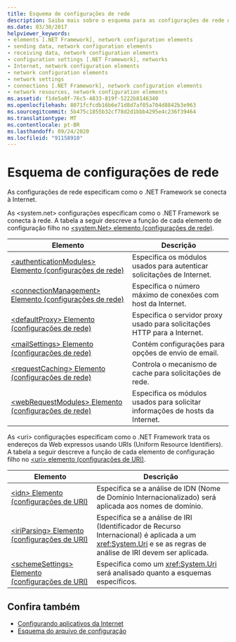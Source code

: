 ```yaml
---
title: Esquema de configurações de rede
description: Saiba mais sobre o esquema para as configurações de rede que especificam como o .NET Framework se conecta à Internet e manipula URIs.
ms.date: 03/30/2017
helpviewer_keywords:
- elements [.NET Framework], network configuration elements
- sending data, network configuration elements
- receiving data, network configuration elements
- configuration settings [.NET Framework], networks
- Internet, network configuration elements
- network configuration elements
- network settings
- connections [.NET Framework], network configuration elements
- network resources, network configuration elements
ms.assetid: f1de5a0f-76c5-4833-819f-5222b8146340
ms.openlocfilehash: 8071fcfcdb16b6e71d8d7af05a704d8842b3e963
ms.sourcegitcommit: 5b475c1855b32cf78d2d1bbb4295e4c236f39464
ms.translationtype: MT
ms.contentlocale: pt-BR
ms.lasthandoff: 09/24/2020
ms.locfileid: "91158910"
---
```

# <a name="network-settings-schema"></a>Esquema de configurações de rede

As configurações de rede especificam como o .NET Framework se conecta à Internet.

As \<system.net> configurações especificam como o .NET Framework se conecta à rede. A tabela a seguir descreve a função de cada elemento de configuração filho no [ \<system.Net> elemento (configurações de rede)](system-net-element-network-settings.md).  
  
|Elemento|Descrição|  
|-------------|-----------------|  
|[\<authenticationModules> Elemento (configurações de rede)](authenticationmodules-element-network-settings.md)|Especifica os módulos usados para autenticar solicitações de Internet.|  
|[\<connectionManagement> Elemento (configurações de rede)](connectionmanagement-element-network-settings.md)|Especifica o número máximo de conexões com host da Internet.|  
|[\<defaultProxy> Elemento (configurações de rede)](defaultproxy-element-network-settings.md)|Especifica o servidor proxy usado para solicitações HTTP para a Internet.|  
|[\<mailSettings> Elemento (configurações de rede)](mailsettings-element-network-settings.md)|Contém configurações para opções de envio de email.|  
|[\<requestCaching> Elemento (configurações de rede)](requestcaching-element-network-settings.md)|Controla o mecanismo de cache para solicitações de rede.|  
|[\<webRequestModules> Elemento (configurações de rede)](webrequestmodules-element-network-settings.md)|Especifica os módulos usados para solicitar informações de hosts da Internet.|  
  
As \<uri> configurações especificam como o .NET Framework trata os endereços da Web expressos usando URIs (Uniform Resource Identifiers). A tabela a seguir descreve a função de cada elemento de configuração filho no [ \<uri> elemento (configurações de URI)](uri-element-uri-settings.md).  
  
|Elemento|Descrição|  
|-------------|-----------------|  
|[\<idn> Elemento (configurações de URI)](idn-element-uri-settings.md)|Especifica se a análise de IDN (Nome de Domínio Internacionalizado) será aplicada aos nomes de domínio.|  
|[\<iriParsing> Elemento (configurações de URI)](iriparsing-element-uri-settings.md)|Especifica se a análise de IRI (Identificador de Recurso Internacional) é aplicada a um <xref:System.Uri> e se as regras de análise de IRI devem ser aplicada.|  
|[\<schemeSettings> Elemento (configurações de URI)](schemesettings-element-uri-settings.md)|Especifica como um <xref:System.Uri> será analisado quanto a esquemas específicos.|  
  
## <a name="see-also"></a>Confira também

- [Configurando aplicativos da Internet](../../../network-programming/configuring-internet-applications.md)
- [Esquema do arquivo de configuração](../index.md)
